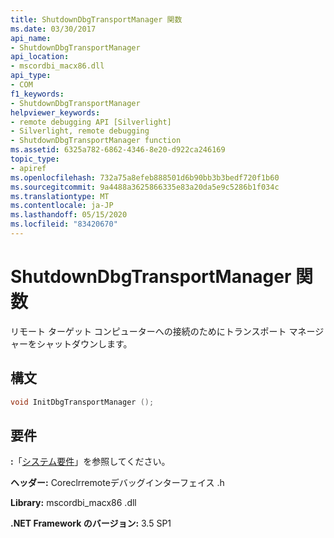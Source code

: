 ```yaml
---
title: ShutdownDbgTransportManager 関数
ms.date: 03/30/2017
api_name:
- ShutdownDbgTransportManager
api_location:
- mscordbi_macx86.dll
api_type:
- COM
f1_keywords:
- ShutdownDbgTransportManager
helpviewer_keywords:
- remote debugging API [Silverlight]
- Silverlight, remote debugging
- ShutdownDbgTransportManager function
ms.assetid: 6325a782-6862-4346-8e20-d922ca246169
topic_type:
- apiref
ms.openlocfilehash: 732a75a8efeb888501d6b90bb3b3bedf720f1b60
ms.sourcegitcommit: 9a4488a3625866335e83a20da5e9c5286b1f034c
ms.translationtype: MT
ms.contentlocale: ja-JP
ms.lasthandoff: 05/15/2020
ms.locfileid: "83420670"
---
```

# <a name="shutdowndbgtransportmanager-function"></a>ShutdownDbgTransportManager 関数
リモート ターゲット コンピューターへの接続のためにトランスポート マネージャーをシャットダウンします。  
  
## <a name="syntax"></a>構文  
  
```cpp  
void InitDbgTransportManager ();  
```  
  
## <a name="requirements"></a>要件  
 **:**「[システム要件](../../get-started/system-requirements.md)」を参照してください。  
  
 **ヘッダー:** Coreclrremoteデバッグインターフェイス .h  
  
 **Library:** mscordbi_macx86 .dll  
  
 **.NET Framework のバージョン:** 3.5 SP1
